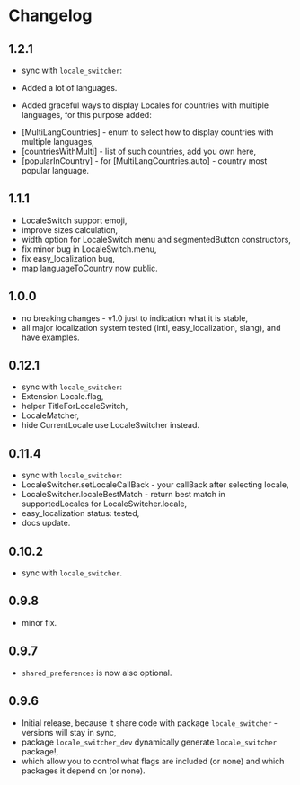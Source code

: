 # Changelog

## 1.2.1

* sync with `locale_switcher`:
* Added a lot of languages.

* Added graceful ways to display Locales for countries with multiple languages,
  for this purpose added:

- [MultiLangCountries] - enum to select how to display countries with multiple languages,
- [countriesWithMulti] - list of such countries, add you own here,
- [popularInCountry] - for [MultiLangCountries.auto] - country most popular language.

## 1.1.1

* LocaleSwitch support emoji,
* improve sizes calculation,
* width option for LocaleSwitch menu and segmentedButton constructors,
* fix minor bug in LocaleSwitch.menu,
* fix easy_localization bug,
* map languageToCountry now public.

## 1.0.0

* no breaking changes - v1.0 just to indication what it is stable,
* all major localization system tested (intl, easy_localization, slang),
  and have examples.

## 0.12.1

* sync with `locale_switcher`:
* Extension Locale.flag,
* helper TitleForLocaleSwitch,
* LocaleMatcher,
* hide CurrentLocale use LocaleSwitcher instead.

## 0.11.4

* sync with `locale_switcher`:
* LocaleSwitcher.setLocaleCallBack - your callBack after selecting locale,
* LocaleSwitcher.localeBestMatch - return best match in supportedLocales for LocaleSwitcher.locale,
* easy_localization status: tested,
* docs update.

## 0.10.2

* sync with `locale_switcher`.

## 0.9.8

* minor fix.

## 0.9.7

* `shared_preferences` is now also optional.

## 0.9.6

* Initial release, because it share code with package `locale_switcher` - versions
  will stay in sync,
* package `locale_switcher_dev` dynamically generate `locale_switcher` package!,
* which allow you to control what flags are included (or none)
  and which packages it depend on (or none).



